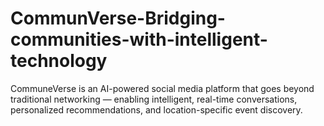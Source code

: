 # CommunVerse-Bridging-communities-with-intelligent-technology
CommuneVerse is an AI-powered social media platform that goes beyond traditional networking — enabling intelligent, real-time conversations, personalized recommendations, and location-specific event discovery.
